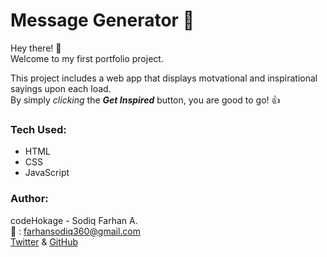# Message Generator :email:
Hey there! :wave:<br>
Welcome to my first portfolio project.<br>

This project includes a web app that displays motvational and inspirational sayings upon each load. <br>
By simply *clicking* the __*Get Inspired*__ button, you are good to go! :+1:

### Tech Used:
- HTML
- CSS
- JavaScript

### Author: 
codeHokage - Sodiq Farhan A.<br>
:email: : farhansodiq360@gmail.com <br>
[Twitter](https://twitter.com/sodiqfarhan) & [GitHub](https://github.com/codeHokage1)

